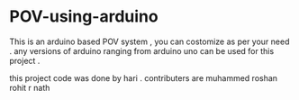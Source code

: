 # POV-using-arduino
This is an arduino based POV system , you can costomize as per your need .
any versions of arduino ranging from arduino uno can be used for this project .

this project code was done by hari .
contributers are
muhammed roshan
rohit r nath


